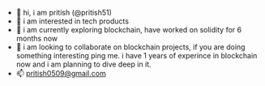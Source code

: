 - 👋 hi, i am pritish (@pritish51)
- 👀 i am interested in tech products
- 🌱 i am currently exploring blockchain, have worked on solidity for 6 months now
- 💞️ i am looking to collaborate on blockchain projects, if you are doing something interesting ping me. i have 1 years of experince in blockchain now and i am planning to dive deep in it.
- 📫 pritish0509@gmail.com
